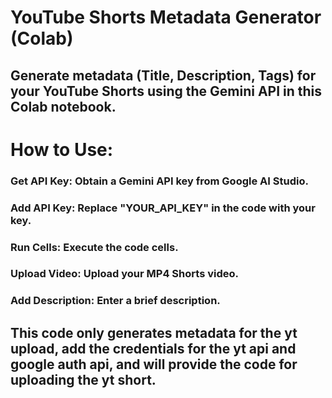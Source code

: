 # YouTube Shorts Metadata Generator (Colab)
## Generate metadata (Title, Description, Tags) for your YouTube Shorts using the Gemini API in this Colab notebook.

# How to Use:
### Get API Key: Obtain a Gemini API key from Google AI Studio.
### Add API Key: Replace "YOUR_API_KEY" in the code with your key.
### Run Cells: Execute the code cells.
### Upload Video: Upload your MP4 Shorts video.
### Add Description: Enter a brief description.

## This code only generates metadata for the yt upload, add the credentials for the yt api and google auth api, and will provide the code for uploading the yt short.
